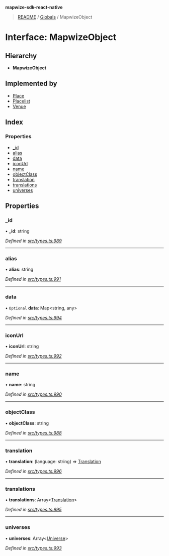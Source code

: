 **mapwize-sdk-react-native**

> [README](../README.md) / [Globals](../globals.md) / MapwizeObject

# Interface: MapwizeObject

## Hierarchy

* **MapwizeObject**

## Implemented by

* [Place](../classes/place.md)
* [Placelist](../classes/placelist.md)
* [Venue](../classes/venue.md)

## Index

### Properties

* [\_id](mapwizeobject.md#_id)
* [alias](mapwizeobject.md#alias)
* [data](mapwizeobject.md#data)
* [iconUrl](mapwizeobject.md#iconurl)
* [name](mapwizeobject.md#name)
* [objectClass](mapwizeobject.md#objectclass)
* [translation](mapwizeobject.md#translation)
* [translations](mapwizeobject.md#translations)
* [universes](mapwizeobject.md#universes)

## Properties

### \_id

•  **\_id**: string

*Defined in [src/types.ts:989](https://github.com/Mapwize/mapwize-sdk-react-native/blob/18c4e52/src/types.ts#L989)*

___

### alias

•  **alias**: string

*Defined in [src/types.ts:991](https://github.com/Mapwize/mapwize-sdk-react-native/blob/18c4e52/src/types.ts#L991)*

___

### data

• `Optional` **data**: Map\<string, any>

*Defined in [src/types.ts:994](https://github.com/Mapwize/mapwize-sdk-react-native/blob/18c4e52/src/types.ts#L994)*

___

### iconUrl

•  **iconUrl**: string

*Defined in [src/types.ts:992](https://github.com/Mapwize/mapwize-sdk-react-native/blob/18c4e52/src/types.ts#L992)*

___

### name

•  **name**: string

*Defined in [src/types.ts:990](https://github.com/Mapwize/mapwize-sdk-react-native/blob/18c4e52/src/types.ts#L990)*

___

### objectClass

•  **objectClass**: string

*Defined in [src/types.ts:988](https://github.com/Mapwize/mapwize-sdk-react-native/blob/18c4e52/src/types.ts#L988)*

___

### translation

•  **translation**: (language: string) => [Translation](../classes/translation.md)

*Defined in [src/types.ts:996](https://github.com/Mapwize/mapwize-sdk-react-native/blob/18c4e52/src/types.ts#L996)*

___

### translations

•  **translations**: Array\<[Translation](../classes/translation.md)>

*Defined in [src/types.ts:995](https://github.com/Mapwize/mapwize-sdk-react-native/blob/18c4e52/src/types.ts#L995)*

___

### universes

•  **universes**: Array\<[Universe](../classes/universe.md)>

*Defined in [src/types.ts:993](https://github.com/Mapwize/mapwize-sdk-react-native/blob/18c4e52/src/types.ts#L993)*
